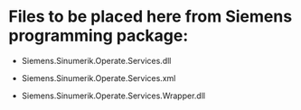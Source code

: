 # Files to be placed here from Siemens programming package:

* Siemens.Sinumerik.Operate.Services.dll

* Siemens.Sinumerik.Operate.Services.xml

* Siemens.Sinumerik.Operate.Services.Wrapper.dll